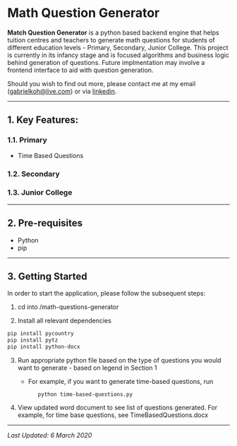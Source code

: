 # Math Question Generator

**Match Question Generator** is a python based backend engine that helps tuition centres and teachers to generate math questions for students of different education levels - Primary, Secondary, Junior College. This project is currently in its infancy stage and is focused algorithms and business logic behind generation of questions. Future implmentation may involve a frontend interface to aid with question generation.

Should you wish to find out more, please contact me at my email (gabrielkoh@live.com) or via [linkedin](https://www.linkedin.com/in/gabrielkohzm).

---

## 1. Key Features:

### **1.1. Primary**
- Time Based Questions
  
### **1.2. Secondary**

### **1.3.  Junior College**

---

## 2. Pre-requisites

- Python
- pip

---

## 3. Getting Started

In order to start the application, please follow the subsequent steps:

1. cd into /math-questions-generator

2. Install all relevant dependencies
   
```bash
pip install pycountry
pip install pytz
pip install python-docx
```

3. Run appropriate python file based on the type of questions you would want to generate - based on legend in Section 1

   - For example, if you want to generate time-based questions, run 

            python time-based-questions.py

4. View updated word document to see list of questions generated. For example, for time base questions, see TimeBasedQuestions.docx

---

*Last Updated: 6 March 2020*